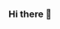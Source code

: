 ### Hi there 👋

<!--
**Sruthi-2002/Sruthi-2002** is a ✨ _special_ ✨ repository because its `README.md` (this file) appears on your GitHub profile.

Here are some ideas to get you started:

### 🔭 I’m currently working on Phishing detection with XAI techniques
- 🌱 I’m currently learning Robotic process automation and Intelligent applications
- 💬 Ask me about Frontend and Backend development 
- 📫 How to reach me: 
- 😄 Pronouns: She/Her
- ⚡ Fun fact: I'm a coffee - addict
-->
